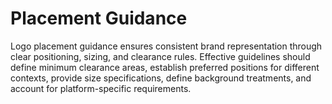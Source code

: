# Placement Guidance

Logo placement guidance ensures consistent brand representation through clear positioning, sizing, and clearance rules. Effective guidelines should define minimum clearance areas, establish preferred positions for different contexts, provide size specifications, define background treatments, and account for platform-specific requirements.